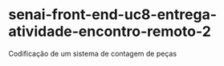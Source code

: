 # senai-front-end-uc8-entrega-atividade-encontro-remoto-2
Codificação de um sistema de contagem de peças
